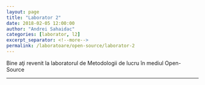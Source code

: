 ```yaml
---
layout: page
title: "Laborator 2"
date: 2018-02-05 12:00:00
author: "Andrei Sahaidac"
categories: [laborator, l2]
excerpt_separator: <!--more-->
permalink: /laboratoare/open-source/laborator-2
---
```


Bine aţi revenit la laboratorul de Metodologii de lucru în mediul Open-Source
<!--more-->


----------